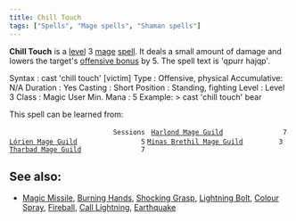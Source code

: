 ```yaml
---
title: Chill Touch
tags: ["Spells", "Mage spells", "Shaman spells"]
---
```

**Chill Touch** is a [level](level "wikilink") 3 [mage](mage "wikilink")
[spell](spell "wikilink"). It deals a small amount of damage and lowers
the target's [offensive bonus](offensive_bonus "wikilink") by 5. The
spell text is 'qpurr hajqp'.

Syntax : cast 'chill touch' \[victim\] Type : Offensive, physical
Accumulative: N/A Duration : Yes Casting : Short Position : Standing,
fighting Level : Level 3 Class : Magic User Min. Mana : 5 Example: \>
cast 'chill touch' bear

This spell can be learned from:

`                          Sessions `
[`Harlond Mage Guild`](Harlond_Mage_Guild "wikilink")`               7`
[`Lórien Mage Guild`](Lórien_Mage_Guild "wikilink")`                5`
[`Minas Brethil Mage Guild`](Minas_Brethil_Mage_Guild "wikilink")`         3`
[`Tharbad Mage Guild`](Tharbad_Mage_Guild "wikilink")`               7`

## See also:

- [Magic Missile](Magic_Missile "wikilink"), [Burning
  Hands](Burning_Hands "wikilink"), [Shocking
  Grasp](Shocking_Grasp "wikilink"), [Lightning
  Bolt](Lightning_Bolt "wikilink"), [Colour
  Spray](Colour_Spray "wikilink"), [Fireball](Fireball "wikilink"),
  [Call Lightning](Call_Lightning "wikilink"),
  [Earthquake](Earthquake "wikilink")
  